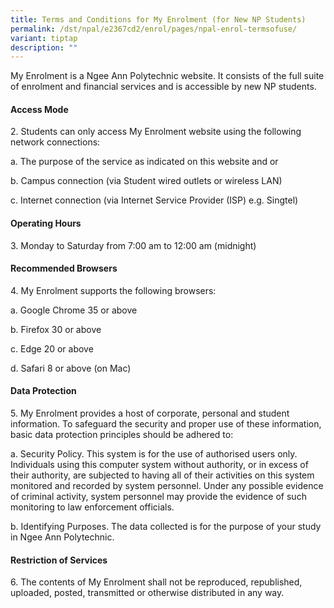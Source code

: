 ```yaml
---
title: Terms and Conditions for My Enrolment (for New NP Students)
permalink: /dst/npal/e2367cd2/enrol/pages/npal-enrol-termsofuse/
variant: tiptap
description: ""
---
```

<p>My Enrolment is a Ngee Ann Polytechnic website. It consists of the full
suite of enrolment and financial services and is accessible by new NP students.</p>
<h4>Access Mode</h4>
<p>2. Students can only access My Enrolment website using the following network
connections:</p>
<p>a. The purpose of the service as indicated on this website and or</p>
<p>b. Campus connection (via Student wired outlets or wireless LAN)</p>
<p>c. Internet connection (via Internet Service Provider (ISP) e.g. Singtel)</p>
<h4>Operating Hours</h4>
<p>3. Monday to Saturday from 7:00 am to 12:00 am (midnight)</p>
<h4>Recommended Browsers</h4>
<p>4. My Enrolment supports the following browsers:</p>
<p>a. Google Chrome 35 or above</p>
<p>b. Firefox 30 or above</p>
<p>c. Edge 20 or above</p>
<p>d. Safari 8 or above (on Mac)</p>
<h4>Data Protection</h4>
<p>5. My Enrolment provides a host of corporate, personal and student information.
To safeguard the security and proper use of these information, basic data
protection principles should be adhered to:</p>
<p>a. Security Policy. This system is for the use of authorised users only.
Individuals using this computer system without authority, or in excess
of their authority, are subjected to having all of their activities on
this system monitored and recorded by system personnel. Under any possible
evidence of criminal activity, system personnel may provide the evidence
of such monitoring to law enforcement officials.</p>
<p>b. Identifying Purposes. The data collected is for the purpose of your
study in Ngee Ann Polytechnic.</p>
<h4>Restriction of Services</h4>
<p>6. The contents of My Enrolment shall not be reproduced, republished,
uploaded, posted, transmitted or otherwise distributed in any way.</p>